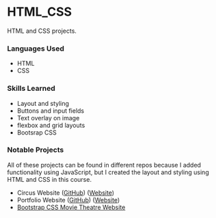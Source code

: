# HTML_CSS
 HTML and CSS projects.
 
### Languages Used
* HTML
* CSS

### Skills Learned
* Layout and styling
* Buttons and input fields
* Text overlay on image
* flexbox and grid layouts
* Bootsrap CSS

### Notable Projects
All of these projects can be found in different repos because I added functionality using JavaScript, but I created the layout and styling using HTML and CSS in this course.
* Circus Website ([GitHub](https://github.com/KMitzner9/Circus_Website)) ([Website]())
* Portfolio Website ([GitHub](https://github.com/KMitzner9/Javascript_Projects/tree/master/Javascript/Portfolio_Website)) ([Website](http://www.kenziemitzner.com/))
* [Bootstrap CSS Movie Theatre Website](https://github.com/KMitzner9/Javascript_Projects/tree/master/Javascript/Bootstrap_project)
